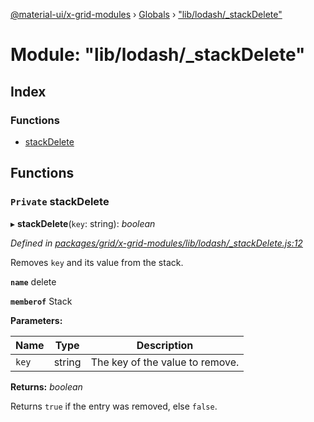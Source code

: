 [@material-ui/x-grid-modules](../README.md) › [Globals](../globals.md) › ["lib/lodash/_stackDelete"](_lib_lodash__stackdelete_.md)

# Module: "lib/lodash/_stackDelete"

## Index

### Functions

* [stackDelete](_lib_lodash__stackdelete_.md#private-stackdelete)

## Functions

### `Private` stackDelete

▸ **stackDelete**(`key`: string): *boolean*

*Defined in [packages/grid/x-grid-modules/lib/lodash/_stackDelete.js:12](https://github.com/mui-org/material-ui-x/blob/a679779/packages/grid/x-grid-modules/lib/lodash/_stackDelete.js#L12)*

Removes `key` and its value from the stack.

**`name`** delete

**`memberof`** Stack

**Parameters:**

Name | Type | Description |
------ | ------ | ------ |
`key` | string | The key of the value to remove. |

**Returns:** *boolean*

Returns `true` if the entry was removed, else `false`.
